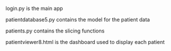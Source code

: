 login.py  is the main app

patientdatabase5.py contains the model for the patient data

patients.py contains the slicing functions

patientviewer8.html is the dashboard used to display each patient

